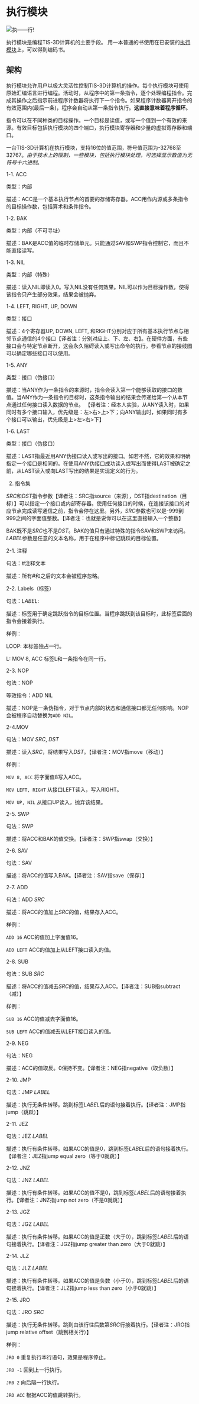 # 执行模块
![执——行!](item:tis3d:execution_module)

执行模块是编程TIS-3D计算机的主要手段。
用一本普通的书使用在已安装的[执行模块](execution_module.md)上，可以得到编码书。

## 架构
执行模块允许用户以极大灵活性控制TIS-3D计算机的操作。每个执行模块可使用原始汇编语言进行编程。活动时，从程序中的第一条指令，逐个处理编程指令。完成其操作之后指示前进程序计数器将执行下一个指令。如果程序计数器离开指令的有效范围内(最后一条)，程序会自动从第一条指令执行。**这直接意味着程序循环**。

指令可以在不同种类的目标操作。一个目标是读值，或写一个值到一个有效的来源。有效目标包括执行模块的四个端口，执行模块寄存器和少量的虚拟寄存器和端口。

一台TIS-3D计算机在执行模块，支持16位的值范围，符号值范围为-32768至32767。*由于技术上的限制，一些模块，包括执行模块处理，可选择显示数值为无符号十六进制*。


1-1. ACC

类型：内部

描述：ACC是一个基本执行节点的首要的存储寄存器。ACC用作内源或多条指令的目标操作数，包括算术和条件指令。

1-2. BAK

类型：内部（不可寻址）

描述：BAK是ACC值的临时存储单元。只能通过SAV和SWP指令控制它，而且不能直接读写。

1-3. NIL

类型：内部（特殊）

描述：读入NIL即读入0。写入NIL没有任何效果。NIL可以作为目标操作数，使得该指令只产生部分效果，结果会被抛弃。

1-4. LEFT, RIGHT, UP, DOWN

类型：接口

描述：4个寄存器UP, DOWN, LEFT, 和RIGHT分别对应于所有基本执行节点与相邻节点通信的4个接口【译者注：分别对应上、下、左、右】。在硬件方面，有些接口会与特定节点断开，这会永久阻碍读入或写出命令的执行。参看节点的接线图可以确定哪些接口可以使用。

1-5. ANY

类型：接口（伪接口）

描述：当ANY作为一条指令的来源时，指令会读入第一个能够读取的接口的数值。当ANY作为一条指令的目标时，这条指令输出的结果会传递给第一个从本节点通过任何接口读入数据的节点。
【译者注：经本人实验，从ANY读入时，如果同时有多个接口输入，优先级是：左>右>上>下；向ANY输出时，如果同时有多个接口可以输出，优先级是上>左>右>下】

1-6. LAST

类型：接口（伪接口）

描述：LAST指最近用ANY伪接口读入或写出的接口。如若不然，它的效果和明确指定一个接口是相同的。在使用ANY伪接口成功读入或写出而使得LAST被确定之前，从LAST读入或向LAST写出的结果是实现定义的行为。

2. 指令集

*SRC*和*DST*指令参数【译者注：SRC指source（来源），DST指destination（目标）】可以指定一个接口或内部寄存器。使用任何接口的时候，在连接该接口的对应节点完成读写通信之前，指令会停在这里。另外，*SRC*参数也可以是-999到999之间的字面值整数。【译者注：也就是说你可以在这里直接输入一个整数】

BAK既不是*SRC*也不是*DST*。BAK的值只有通过特殊的指令SAV和SWP来访问。*LABEL*参数是任意的文本名称，用于在程序中标记跳跃的目标位置。

2-1. 注释

句法：#注释文本

描述：所有#和之后的文本会被程序忽略。

2-2. Labels（标签）

句法：*LABEL*:

描述：标签用于确定跳跃指令的目标位置。当程序跳跃到该目标时，此标签后面的指令会接着执行。

样例：

LOOP: 本标签独占一行。

L: MOV 8, ACC 标签L和一条指令在同一行。

2-3. NOP

句法：NOP

等效指令：ADD NIL

描述：NOP是一条伪指令，对于节点内部的状态和通信接口都无任何影响。NOP会被程序自动替换为`ADD NIL`。

2-4.MOV

句法：MOV *SRC*, *DST*

描述：读入*SRC*，将结果写入*DST*。【译者注：MOV指move（移动）】

样例：

`MOV 8, ACC` 将字面值8写入ACC。

`MOV LEFT, RIGHT` 从接口LEFT读入，写入RIGHT。

`MOV UP, NIL` 从接口UP读入，抛弃该结果。

2-5. SWP

句法：SWP

描述：将ACC和BAK的值交换。【译者注：SWP指swap（交换）】

2-6. SAV

句法：SAV

描述：将ACC的值写入BAK。【译者注：SAV指save（保存）】

2-7. ADD

句法：ADD *SRC*

描述：将ACC的值加上*SRC*的值，结果存入ACC。

样例：

`ADD 16` ACC的值加上字面值16。

`ADD LEFT` ACC的值加上从LEFT接口读入的值。

2-8. SUB

句法：SUB *SRC*

描述：将ACC的值减去*SRC*的值，结果存入ACC。【译者注：SUB指subtract（减）】

样例：

`SUB 16` ACC的值减去字面值16。

`SUB LEFT` ACC的值减去从LEFT接口读入的值。

2-9. NEG

句法：NEG

描述：ACC的值取反。0保持不变。【译者注：NEG指negative（取负数）】

2-10. JMP

句法：JMP *LABEL*

描述：执行无条件转移。跳到标签*LABEL*后的语句接着执行。【译者注：JMP指jump（跳跃）】

2-11. JEZ

句法：JEZ *LABEL*

描述：执行有条件转移。如果ACC的值是0，跳到标签*LABEL*后的语句接着执行。【译者注：JEZ指jump equal zero（等于0就跳）】

2-12. JNZ

句法：JNZ *LABEL*

描述：执行有条件转移。如果ACC的值不是0，跳到标签*LABEL*后的语句接着执行。【译者注：JNZ指jump not zero（不是0就跳）】

2-13. JGZ

句法：JGZ *LABEL*

描述：执行有条件转移。如果ACC的值是正数（大于0），跳到标签*LABEL*后的语句接着执行。【译者注：JGZ指jump greater than zero（大于0就跳）】

2-14. JLZ

句法：JLZ *LABEL*

描述：执行有条件转移。如果ACC的值是负数（小于0），跳到标签*LABEL*后的语句接着执行。【译者注：JLZ指jump less than zero（小于0就跳）】

2-15. JRO

句法：JRO *SRC*

描述：执行无条件转移。跳到由该行往后数第*SRC*行接着执行。【译者注：JRO指jump relative offset（跳到相关行）】

样例：

`JRO 0` 重复执行本行语句，效果是程序停止。

`JRO -1` 回到上一行执行。

`JR0 2` 向后隔一行执行。

`JRO ACC` 根据ACC的值跳转执行。
